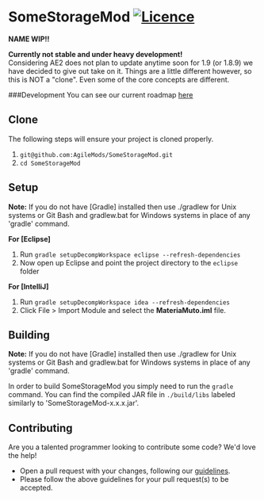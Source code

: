 SomeStorageMod [![Licence](https://img.shields.io/badge/license-MIT-blue.svg?style=flat)](LICENSE)
===============

**NAME WIP!!**  

**Currently not stable and under heavy development!**  
Considering AE2 does not plan to update anytime soon for 1.9 (or 1.8.9) we have decided to give out take on it. Things are a little different however, so this is NOT a "clone". Even some of the core concepts are different.

###Development
You can see our current roadmap [here](https://trello.com/)

## Clone
The following steps will ensure your project is cloned properly.  
1. `git@github.com:AgileMods/SomeStorageMod.git`  
2. `cd SomeStorageMod`

## Setup
__Note:__ If you do not have [Gradle] installed then use ./gradlew for Unix systems or Git Bash and gradlew.bat for Windows systems in place of any 'gradle' command.

__For [Eclipse]__  
  1. Run `gradle setupDecompWorkspace eclipse --refresh-dependencies`  
  2. Now open up Eclipse and point the project directory to the `eclipse` folder

__For [IntelliJ]__  
  1. Run `gradle setupDecompWorkspace idea --refresh-dependencies`  
  3. Click File > Import Module and select the **MateriaMuto.iml** file.

## Building
__Note:__ If you do not have [Gradle] installed then use ./gradlew for Unix systems or Git Bash and gradlew.bat for Windows systems in place of any 'gradle' command.

In order to build SomeStorageMod you simply need to run the `gradle` command. You can find the compiled JAR file in `./build/libs` labeled similarly to 'SomeStorageMod-x.x.x.jar'.

## Contributing
Are you a talented programmer looking to contribute some code? We'd love the help!
* Open a pull request with your changes, following our [guidelines](CONTRIBUTING.md).
* Please follow the above guidelines for your pull request(s) to be accepted.
